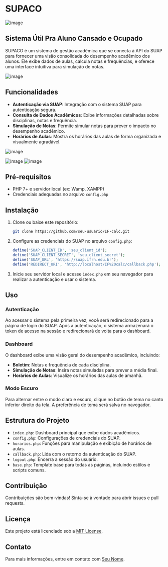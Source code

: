 # SUPACO
![image](https://github.com/user-attachments/assets/784d7966-a02b-48d3-879b-75ec3dd1482f)

## Sistema Útil Pra Aluno Cansado e Ocupado

SUPACO é um sistema de gestão acadêmica que se conecta à API do SUAP para fornecer uma visão consolidada do desempenho acadêmico dos alunos. Ele exibe dados de aulas, calcula notas e frequências, e oferece uma interface intuitiva para simulação de notas.

![image](https://github.com/user-attachments/assets/c6fd1065-6035-4038-be0c-03a9ad96d670)



## Funcionalidades

- **Autenticação via SUAP**: Integração com o sistema SUAP para autenticação segura.
- **Consulta de Dados Acadêmicos**: Exibe informações detalhadas sobre disciplinas, notas e frequência.
- **Simulação de Notas**: Permite simular notas para prever o impacto no desempenho acadêmico.
- **Horários de Aulas**: Mostra os horários das aulas de forma organizada e visualmente agradável.

![image](https://github.com/user-attachments/assets/dd58ac42-cbe3-4346-b351-3aa6228f62e0)

![image](https://github.com/user-attachments/assets/5a17c98d-9b9f-47d3-af4c-cdcc5e2ffeb9) ![image](https://github.com/user-attachments/assets/659603f3-6bca-48cd-bea6-6e18f8d554a8)


## Pré-requisitos

- PHP 7+ e servidor local (ex: Wamp, XAMPP)
- Credenciais adequadas no arquivo `config.php`

## Instalação

1. Clone ou baixe este repositório:
    ```sh
    git clone https://github.com/seu-usuario/IF-calc.git
    ```

2. Configure as credenciais do SUAP no arquivo `config.php`:
    ```php
    define('SUAP_CLIENT_ID', 'seu_client_id');
    define('SUAP_CLIENT_SECRET', 'seu_client_secret');
    define('SUAP_URL', 'https://suap.ifrn.edu.br');
    define('REDIRECT_URI', 'http://localhost/IF%20calc/callback.php'); // URL exatamente como registrada no SUAP
    ```

3. Inicie seu servidor local e acesse `index.php` em seu navegador para realizar a autenticação e usar o sistema.

## Uso

### Autenticação

Ao acessar o sistema pela primeira vez, você será redirecionado para a página de login do SUAP. Após a autenticação, o sistema armazenará o token de acesso na sessão e redirecionará de volta para o dashboard.

### Dashboard

O dashboard exibe uma visão geral do desempenho acadêmico, incluindo:

- **Boletim**: Notas e frequência de cada disciplina.
- **Simulação de Notas**: Insira notas simuladas para prever a média final.
- **Horários de Aulas**: Visualize os horários das aulas de amanhã.

### Modo Escuro

Para alternar entre o modo claro e escuro, clique no botão de tema no canto inferior direito da tela. A preferência de tema será salva no navegador.

## Estrutura do Projeto

- `index.php`: Dashboard principal que exibe dados acadêmicos.
- `config.php`: Configurações de credenciais do SUAP.
- `horarios.php`: Funções para manipulação e exibição de horários de aulas.
- `callback.php`: Lida com o retorno da autenticação do SUAP.
- `logout.php`: Encerra a sessão do usuário.
- `base.php`: Template base para todas as páginas, incluindo estilos e scripts comuns.

## Contribuição

Contribuições são bem-vindas! Sinta-se à vontade para abrir issues e pull requests.

## Licença

Este projeto está licenciado sob a [MIT License](LICENSE).

## Contato

Para mais informações, entre em contato com [Seu Nome](mailto:kellyson.medeiros.pdf@gmail.com).

